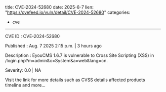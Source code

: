  
title: CVE-2024-52680
date: 2025-8-7
lien: "https://cvefeed.io/vuln/detail/CVE-2024-52680"
categories:
  - cve
---

CVE ID : CVE-2024-52680

Published :  Aug. 7
2025
2:15 p.m. | 3 hours ago

Description : EyouCMS 1.6.7 is vulnerable to Cross Site Scripting (XSS) in /login.php?m=admin&c=System&a=web&lang=cn.

Severity: 0.0 | NA

Visit the link for more details
such as CVSS details
affected products
timeline
and more...
